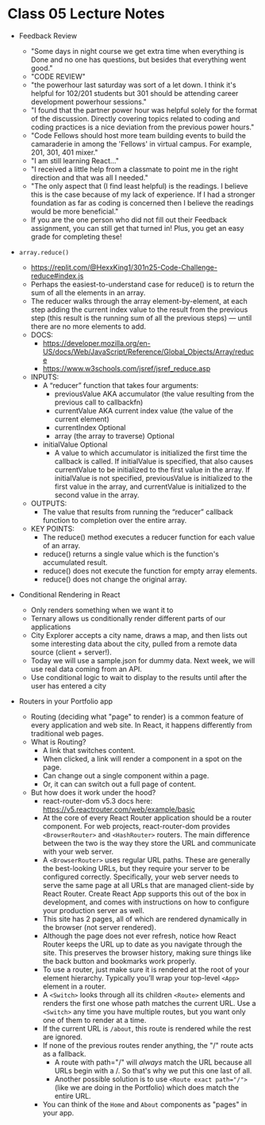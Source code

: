 # Class 05 Lecture Notes

- Feedback Review
  - "Some days in night course we get extra time when everything is Done and no one has questions, but besides that everything went good."
  - "CODE REVIEW"
  - "the powerhour last saturday was sort of a let down. I think it's helpful for 102/201 students but 301 should be attending career development powerhour sessions."
  - "I found that the partner power hour was helpful solely for the format of the discussion. Directly covering topics related to coding and coding practices is a nice deviation from the previous power hours."
  - "Code Fellows should host more team building events to build the camaraderie in among the 'Fellows' in virtual campus. For example, 201, 301, 401 mixer."
  - "I am still learning React..."
  - "I received a little help from a classmate to point me in the right direction and that was all I needed."
  - "The only aspect that (I find least helpful) is the readings. I believe this is the case because of my lack of experience. If I had a stronger foundation as far as coding is concerned then I believe the readings would be more beneficial."
  - If you are the one person who did not fill out their Feedback assignment, you can still get that turned in! Plus, you get an easy grade for completing these!

- `array.reduce()`
  - <https://replit.com/@HexxKing1/301n25-Code-Challenge-reduce#index.js>
  - Perhaps the easiest-to-understand case for reduce() is to return the sum of all the elements in an array.
  - The reducer walks through the array element-by-element, at each step adding the current index value to the result from the previous step (this result is the running sum of all the previous steps) — until there are no more elements to add.
  - DOCS:
    - <https://developer.mozilla.org/en-US/docs/Web/JavaScript/Reference/Global_Objects/Array/reduce>
    - <https://www.w3schools.com/jsref/jsref_reduce.asp>
  - INPUTS:
    - A “reducer” function that takes four arguments:
      - previousValue AKA accumulator (the value resulting from the previous call to callbackfn)
      - currentValue AKA current index value (the value of the current element)
      - currentIndex Optional
      - array (the array to traverse) Optional
    - initialValue Optional
      - A value to which accumulator is initialized the first time the callback is called. If initialValue is specified, that also causes currentValue to be initialized to the first value in the array. If initialValue is not specified, previousValue is initialized to the first value in the array, and currentValue is initialized to the second value in the array.
  - OUTPUTS:
    - The value that results from running the “reducer” callback function to completion over the entire array.
  - KEY POINTS:
    - The reduce() method executes a reducer function for each value of an array.
    - reduce() returns a single value which is the function's accumulated result.
    - reduce() does not execute the function for empty array elements.
    - reduce() does not change the original array.

- Conditional Rendering in React
  - Only renders something when we want it to
  - Ternary allows us conditionally render different parts of our applications
  - City Explorer accepts a city name, draws a map, and then lists out some interesting data about the city, pulled from a remote data source (client + server!).
  - Today we will use a sample.json for dummy data. Next week, we will use real data coming from an API.
  - Use conditional logic to wait to display to the results until after the user has entered a city

- Routers in your Portfolio app
  - Routing (deciding what "page" to render) is a common feature of every application and web site. In React, it happens differently from traditional web pages.
  - What is Routing?
    - A link that switches content.
    - When clicked, a link will render a component in a spot on the page.
    - Can change out a single component within a page.
    - Or, it can can switch out a full page of content.
  - But how does it work under the hood?
    - react-router-dom v5.3 docs here: <https://v5.reactrouter.com/web/example/basic>
    - At the core of every React Router application should be a router component. For web projects, react-router-dom provides `<BrowserRouter>` and `<HashRouter>` routers. The main difference between the two is the way they store the URL and communicate with your web server.
    - A `<BrowserRouter>` uses regular URL paths. These are generally the best-looking URLs, but they require your server to be configured correctly. Specifically, your web server needs to serve the same page at all URLs that are managed client-side by React Router. Create React App supports this out of the box in development, and comes with instructions on how to configure your production server as well.
    - This site has 2 pages, all of which are rendered dynamically in the browser (not server rendered).
    - Although the page does not ever refresh, notice how React Router keeps the URL up to date as you navigate through the site. This preserves the browser history, making sure things like the back button and bookmarks work properly.
    - To use a router, just make sure it is rendered at the root of your element hierarchy. Typically you’ll wrap your top-level `<App>` element in a router.
    - A `<Switch>` looks through all its children `<Route>` elements and renders the first one whose path matches the current URL. Use a `<Switch>` any time you have multiple routes, but you want only one of them to render at a time.
    - If the current URL is `/about`, this route is rendered while the rest are ignored.
    - If none of the previous routes render anything, the "/" route acts as a fallback.
      - A route with path="/" will *always* match the URL because all URLs begin with a /. So that's why we put this one last of all.
      - Another possible solution is to use `<Route exact path="/">` (like we are doing in the Portfolio) which does match the entire URL.
    - You can think of the `Home` and `About` components as "pages" in your app.
